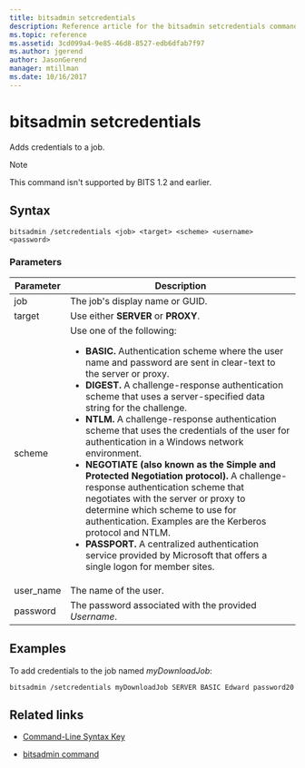 ```yaml
---
title: bitsadmin setcredentials
description: Reference article for the bitsadmin setcredentials command, which adds credentials to a job.
ms.topic: reference
ms.assetid: 3cd099a4-9e85-46d8-8527-edb6dfab7f97
ms.author: jgerend
author: JasonGerend
manager: mtillman
ms.date: 10/16/2017
---
```


# bitsadmin setcredentials

Adds credentials to a job.

> [!NOTE]
> This command isn't supported by BITS 1.2 and earlier.

## Syntax

```
bitsadmin /setcredentials <job> <target> <scheme> <username> <password>
```

### Parameters

| Parameter | Description |
| -------------- | -------------- |
| job | The job's display name or GUID. |
| target | Use either **SERVER** or **PROXY**. |
| scheme | Use one of the following:<ul><li>**BASIC.** Authentication scheme where the user name and password are sent in clear-text to the server or proxy.</li><li>**DIGEST.** A challenge-response authentication scheme that uses a server-specified data string for the challenge.</li><li>**NTLM.** A challenge-response authentication scheme that uses the credentials of the user for authentication in a Windows network environment.</li><li>**NEGOTIATE (also known as the Simple and Protected Negotiation protocol).** A challenge-response authentication scheme that negotiates with the server or proxy to determine which scheme to use for authentication. Examples are the Kerberos protocol and NTLM.</li><li>**PASSPORT.** A centralized authentication service provided by Microsoft that offers a single logon for member sites.</li></ul> |
| user_name | The name of the user. |
| password | The password associated with the provided *Username*. |

## Examples

To add credentials to the job named *myDownloadJob*:

```
bitsadmin /setcredentials myDownloadJob SERVER BASIC Edward password20
```

## Related links

- [Command-Line Syntax Key](command-line-syntax-key.md)

- [bitsadmin command](bitsadmin.md)
